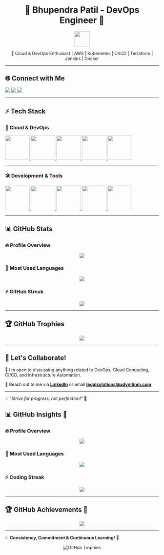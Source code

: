 <h1 align="center">🚀 Bhupendra Patil - DevOps Engineer 🚀</h1>

<p align="center">
  <img src="https://media.giphy.com/media/hvRJCLFzcasrR4ia7z/giphy.gif" width="50px">
</p>

<p align="center">
  🔹 Cloud & DevOps Enthusiast | AWS | Kubernetes | CI/CD | Terraform | Jenkins | Docker
</p>

---

## 🌐 Connect with Me  

<p float="left">
  <a href="https://www.linkedin.com/in/bhupendra-devops-engineer" target="_blank">
    <img src="https://img.shields.io/badge/LinkedIn-%230077B5.svg?style=for-the-badge&logo=linkedin&logoColor=white" />
  </a>

  <a href="https://github.com/NucleusCloudX" target="_blank">
    <img src="https://img.shields.io/badge/GitHub-%23181717.svg?style=for-the-badge&logo=github&logoColor=white" />
  </a>

  <a href="mailto:legalsolutions@advnitinm.com">
    <img src="https://img.shields.io/badge/Email-D14836?style=for-the-badge&logo=gmail&logoColor=white" />
  </a>
</p>

---

## ⚡ Tech Stack  

### 🚀 **Cloud & DevOps**
<p float="left">
  <a href="https://aws.amazon.com/" target="_blank">
    <img src="https://upload.wikimedia.org/wikipedia/commons/9/93/Amazon_Web_Services_Logo.svg" height="80" />
  </a>

  <a href="https://kubernetes.io/" target="_blank">
    <img src="https://upload.wikimedia.org/wikipedia/commons/3/39/Kubernetes_logo_without_workmark.svg" height="80" />
  </a>

  <a href="https://www.docker.com/" target="_blank">
    <img src="https://www.vectorlogo.zone/logos/docker/docker-icon.svg" height="80" />
  </a>

  <a href="https://www.jenkins.io/" target="_blank">
    <img src="https://www.vectorlogo.zone/logos/jenkins/jenkins-icon.svg" height="80" />
  </a>

  <a href="https://www.terraform.io/" target="_blank">
    <img src="https://www.vectorlogo.zone/logos/terraformio/terraformio-icon.svg" height="80" />
  </a>
</p>

---

### 🛠️ **Development & Tools**  
<p float="left">
  <a href="https://www.linux.org/" target="_blank">
    <img src="https://upload.wikimedia.org/wikipedia/commons/a/ab/Linux_Logo_in_Linux_Libertine_Font.svg" height="80" />
  </a>

  <a href="https://www.python.org/" target="_blank">
    <img src="https://www.vectorlogo.zone/logos/python/python-icon.svg" height="80" />
  </a>

  <a href="https://www.gnu.org/software/bash/" target="_blank">
    <img src="https://www.vectorlogo.zone/logos/gnu_bash/gnu_bash-icon.svg" height="80" />
  </a>

  <a href="https://www.mysql.com/" target="_blank">
    <img src="https://www.vectorlogo.zone/logos/mysql/mysql-official.svg" height="80" />
  </a>

  <a href="https://grafana.com/" target="_blank">
    <img src="https://www.vectorlogo.zone/logos/grafana/grafana-icon.svg" height="80" />
  </a>
</p>

---

## 📊 GitHub Stats  

### 🔥 **Profile Overview**
<p align="center">
  <img src="https://github-readme-stats.vercel.app/api?username=NucleusCloudX&show_icons=true&theme=radical" />
</p>

### 🚀 **Most Used Languages**
<p align="center">
  <img src="https://github-readme-stats.vercel.app/api/top-langs/?username=NucleusCloudX&layout=compact&theme=radical" />
</p>

### ⚡ **GitHub Streak**
<p align="center">
  <img src="https://github-readme-streak-stats.herokuapp.com/?user=NucleusCloudX&theme=radical" />
</p>

---

## 🏆 **GitHub Trophies**  
<p align="center">
  <img src="https://github-profile-trophy.vercel.app/?username=NucleusCloudX&theme=radical&margin-w=6&margin-h=6" />
</p>

---

## 🎯 **Let's Collaborate!**  
💬 I’m open to discussing anything related to DevOps, Cloud Computing, CI/CD, and Infrastructure Automation.  

📩 Reach out to me via **[LinkedIn](https://www.linkedin.com/in/bhupendra-devops-engineer)** or email **[legalsolutions@advnitinm.com](mailto:legalsolutions@advnitinm.com)**.

---

💡 _"Strive for progress, not perfection!"_ 🚀  




## 📊 GitHub Insights 🚀  

### 🔥 **Profile Overview**  
<p align="center">
  <img src="https://github-readme-stats.vercel.app/api?username=NucleusCloudX&show_icons=true&theme=tokyonight&hide_border=true&bg_color=0D1117" />
</p>

### 🚀 **Most Used Languages**  
<p align="center">
  <img src="https://github-readme-stats.vercel.app/api/top-langs/?username=NucleusCloudX&layout=compact&theme=tokyonight&hide_border=true&bg_color=0D1117" />
</p>

### ⚡ **Coding Streak**  
<p align="center">
  <img src="https://github-readme-streak-stats.herokuapp.com/?user=NucleusCloudX&theme=tokyonight&hide_border=true&background=0D1117" />
</p>

---

## 🏆 **GitHub Achievements** 🏅  
<p align="center">
  <img src="https://github-profile-trophy.vercel.app/?username=NucleusCloudX&theme=onedark&margin-w=15&margin-h=15&no-frame=true" />
</p>

---

✨ **Consistency, Commitment & Continuous Learning!** 🚀


<p align="center">
  <img src="https://github-profile-trophy.vercel.app/?username=NucleusCloudX&theme=radical&margin-w=8&margin-h=8" alt="GitHub Trophies" />
</p>
